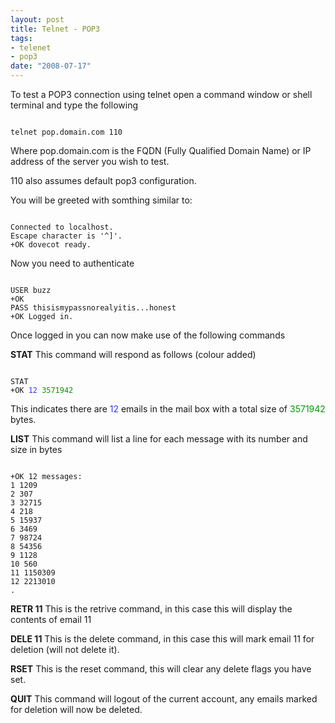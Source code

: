 ```yaml
--- 
layout: post
title: Telnet - POP3
tags: 
- telenet
- pop3
date: "2008-07-17"
---
```

To test a POP3 connection using telnet open a command window or shell terminal and type the following

<code>
telnet pop.domain.com 110
</code>

Where pop.domain.com is the FQDN (Fully Qualified Domain Name) or IP address of the server you wish to test.

110 also assumes default pop3 configuration.

You will be greeted with somthing similar to:

<code>
Connected to localhost.
Escape character is '^]'.
+OK dovecot ready.
</code>

Now you need to authenticate

<code>
USER buzz
+OK
PASS thisismypassnorealyitis...honest
+OK Logged in.
</code>

Once logged in you can now make use of the following commands

<strong>STAT</strong> This command will respond as follows (colour added)

<code>
STAT
+OK <span style="color: #3333ff;">12</span> <span style="color: #009900;">3571942</span>
</code>

This indicates there are <span style="color: #3333ff;">12</span> emails in the mail box with a total size of <span style="color: #009900;">3571942</span> bytes.

<strong>LIST</strong> This command will list a line for each message with its number and size in bytes

<code>
+OK 12 messages:
1 1209
2 307
3 32715
4 218
5 15937
6 3469
7 98724
8 54356
9 1128
10 560
11 1150309
12 2213010
.
</code>

<strong>RETR 11</strong> This is the retrive command, in this case this will display the contents of email 11

<strong>DELE 11</strong> This is the delete command, in this case this will mark email 11 for deletion (will not delete it).

<strong>RSET</strong> This is the reset command, this will clear any delete flags you have set.

<strong>QUIT</strong> This command will logout of the current account, any emails marked for deletion will now be deleted.
